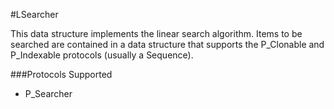 #LSearcher

This data structure implements the linear search algorithm. Items to be searched are contained in a data structure that supports the P_Clonable and P_Indexable protocols (usually a Sequence). 

###Protocols Supported

- P_Searcher
